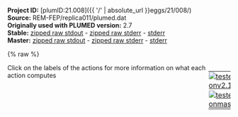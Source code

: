 **Project ID:** [plumID:21.008]({{ '/' | absolute_url }}eggs/21/008/)  
**Source:** REM-FEP/replica011/plumed.dat  
**Originally used with PLUMED version:** 2.7  
**Stable:** [zipped raw stdout](plumed.dat.plumed.stdout.txt.zip) - [zipped raw stderr](plumed.dat.plumed.stderr.txt.zip) - [stderr](plumed.dat.plumed.stderr)  
**Master:** [zipped raw stdout](plumed.dat.plumed_master.stdout.txt.zip) - [zipped raw stderr](plumed.dat.plumed_master.stderr.txt.zip) - [stderr](plumed.dat.plumed_master.stderr)  

{% raw %}
<div style="width: 100%; float:left">
<div style="width: 90%; float:left" id="value_details_data/REM-FEP/replica011/plumed.dat"> Click on the labels of the actions for more information on what each action computes </div>
<div style="width: 10%; float:left"><table><tr><td style="padding:1px"><a href="plumed.dat.plumed.stderr"><img src="https://img.shields.io/badge/v2.10-passing-green.svg" alt="tested onv2.10" /></a></td></tr><tr><td style="padding:1px"><a href="plumed.dat.plumed_master.stderr"><img src="https://img.shields.io/badge/master-passing-green.svg" alt="tested onmaster" /></a></td></tr></table></div></div>
<pre style="width=97%;">
<span class="plumedtooltip" style="color:green">RESTART<span class="right">Activate restart. <a href="https://www.plumed.org/doc-master/user-doc/html/_r_e_s_t_a_r_t.html" style="color:green">More details</a><i></i></span></span>
<span style="display:none;" id="data/REM-FEP/replica011/plumed.dat">The RESTART action with label <b></b> calculates something</span><span class="plumedtooltip" style="color:green">WHOLEMOLECULES<span class="right">This action is used to rebuild molecules that can become split by the periodic boundary conditions. <a href="https://www.plumed.org/doc-master/user-doc/html/_w_h_o_l_e_m_o_l_e_c_u_l_e_s.html" style="color:green">More details</a><i></i></span></span> <span class="plumedtooltip">STRIDE<span class="right"> the frequency with which molecules are reassembled<i></i></span></span>=1 <span class="plumedtooltip">ENTITY0<span class="right">the atoms that make up a molecule that you wish to align<i></i></span></span>=1-347




<span class="plumedtooltip" style="color:green">TORSION<span class="right">Calculate a torsional angle. <a href="https://www.plumed.org/doc-master/user-doc/html/_t_o_r_s_i_o_n.html" style="color:green">More details</a><i></i></span></span> <span class="plumedtooltip">ATOMS<span class="right">the four atoms involved in the torsional angle<i></i></span></span>=4,3,84,85    <span class="plumedtooltip">LABEL<span class="right">a label for the action so that its output can be referenced in the input to other actions<i></i></span></span>=<b name="data/REM-FEP/replica011/plumed.datT1" onclick='showPath("data/REM-FEP/replica011/plumed.dat","data/REM-FEP/replica011/plumed.datT1","data/REM-FEP/replica011/plumed.datT1","black")'>T1</b><span style="display:none;" id="data/REM-FEP/replica011/plumed.datT1">The TORSION action with label <b>T1</b> calculates the following quantities:<table  align="center" frame="void" width="95%" cellpadding="5%"><tr><td width="5%"><b> Quantity </b>  </td><td width="5%"><b> Type </b>  </td><td><b> Description </b> </td></tr><tr><td width="5%">T1</td><td width="5%"><font color="black">scalar</font></td><td>the TORSION involving these atoms</td></tr></table></span>   
<span class="plumedtooltip" style="color:green">TORSION<span class="right">Calculate a torsional angle. <a href="https://www.plumed.org/doc-master/user-doc/html/_t_o_r_s_i_o_n.html" style="color:green">More details</a><i></i></span></span> <span class="plumedtooltip">ATOMS<span class="right">the four atoms involved in the torsional angle<i></i></span></span>=74,73,153,154  <span class="plumedtooltip">LABEL<span class="right">a label for the action so that its output can be referenced in the input to other actions<i></i></span></span>=<b name="data/REM-FEP/replica011/plumed.datT2" onclick='showPath("data/REM-FEP/replica011/plumed.dat","data/REM-FEP/replica011/plumed.datT2","data/REM-FEP/replica011/plumed.datT2","black")'>T2</b><span style="display:none;" id="data/REM-FEP/replica011/plumed.datT2">The TORSION action with label <b>T2</b> calculates the following quantities:<table  align="center" frame="void" width="95%" cellpadding="5%"><tr><td width="5%"><b> Quantity </b>  </td><td width="5%"><b> Type </b>  </td><td><b> Description </b> </td></tr><tr><td width="5%">T2</td><td width="5%"><font color="black">scalar</font></td><td>the TORSION involving these atoms</td></tr></table></span>
<span class="plumedtooltip" style="color:green">TORSION<span class="right">Calculate a torsional angle. <a href="https://www.plumed.org/doc-master/user-doc/html/_t_o_r_s_i_o_n.html" style="color:green">More details</a><i></i></span></span> <span class="plumedtooltip">ATOMS<span class="right">the four atoms involved in the torsional angle<i></i></span></span>=143,142,222,223 <span class="plumedtooltip">LABEL<span class="right">a label for the action so that its output can be referenced in the input to other actions<i></i></span></span>=<b name="data/REM-FEP/replica011/plumed.datT3" onclick='showPath("data/REM-FEP/replica011/plumed.dat","data/REM-FEP/replica011/plumed.datT3","data/REM-FEP/replica011/plumed.datT3","black")'>T3</b><span style="display:none;" id="data/REM-FEP/replica011/plumed.datT3">The TORSION action with label <b>T3</b> calculates the following quantities:<table  align="center" frame="void" width="95%" cellpadding="5%"><tr><td width="5%"><b> Quantity </b>  </td><td width="5%"><b> Type </b>  </td><td><b> Description </b> </td></tr><tr><td width="5%">T3</td><td width="5%"><font color="black">scalar</font></td><td>the TORSION involving these atoms</td></tr></table></span>
<span class="plumedtooltip" style="color:green">TORSION<span class="right">Calculate a torsional angle. <a href="https://www.plumed.org/doc-master/user-doc/html/_t_o_r_s_i_o_n.html" style="color:green">More details</a><i></i></span></span> <span class="plumedtooltip">ATOMS<span class="right">the four atoms involved in the torsional angle<i></i></span></span>=212,211,280,293  <span class="plumedtooltip">LABEL<span class="right">a label for the action so that its output can be referenced in the input to other actions<i></i></span></span>=<b name="data/REM-FEP/replica011/plumed.datT4" onclick='showPath("data/REM-FEP/replica011/plumed.dat","data/REM-FEP/replica011/plumed.datT4","data/REM-FEP/replica011/plumed.datT4","black")'>T4</b><span style="display:none;" id="data/REM-FEP/replica011/plumed.datT4">The TORSION action with label <b>T4</b> calculates the following quantities:<table  align="center" frame="void" width="95%" cellpadding="5%"><tr><td width="5%"><b> Quantity </b>  </td><td width="5%"><b> Type </b>  </td><td><b> Description </b> </td></tr><tr><td width="5%">T4</td><td width="5%"><font color="black">scalar</font></td><td>the TORSION involving these atoms</td></tr></table></span>     

<br/><span style="color:blue" class="comment"># this the lambda value for current window</span>
<span id="data/REM-FEP/replica011/plumed.datdeflambda1_short"><b name="data/REM-FEP/replica011/plumed.datlambda1" onclick='showPath("data/REM-FEP/replica011/plumed.dat","data/REM-FEP/replica011/plumed.datlambda1","data/REM-FEP/replica011/plumed.datlambda1","black")'>lambda1</b><span style="display:none;" id="data/REM-FEP/replica011/plumed.datlambda1">The CONSTANT action with label <b>lambda1</b> calculates the following quantities:<table  align="center" frame="void" width="95%" cellpadding="5%"><tr><td width="5%"><b> Quantity </b>  </td><td width="5%"><b> Type </b>  </td><td><b> Description </b> </td></tr><tr><td width="5%">lambda1</td><td width="5%"><font color="black">scalar</font></td><td>the constant value that was read from the plumed input</td></tr></table></span>: <span class="plumedtooltip" style="color:green">CONSTANT<span class="right">Create a constant value that can be passed to actions This action has <a class="toggler" href='javascript:;' onclick='toggleDisplay("data/REM-FEP/replica011/plumed.datdeflambda1");'>hidden defaults</a>. <a href="https://www.plumed.org/doc-master/user-doc/html/_c_o_n_s_t_a_n_t.html">More details</a><i></i></span></span> <span class="plumedtooltip">VALUE<span class="right">the single number that you would like to store<i></i></span></span>=0.40
</span><span id="data/REM-FEP/replica011/plumed.datdeflambda1_long" style="display:none;"><b name="data/REM-FEP/replica011/plumed.datlambda1" onclick='showPath("data/REM-FEP/replica011/plumed.dat","data/REM-FEP/replica011/plumed.datlambda1","data/REM-FEP/replica011/plumed.datlambda1","black")'>lambda1</b>: <span class="plumedtooltip" style="color:green">CONSTANT<span class="right">Create a constant value that can be passed to actions This action uses the <a class="toggler" href='javascript:;' onclick='toggleDisplay("data/REM-FEP/replica011/plumed.datdeflambda1");'>defaults shown here</a>. <a href="https://www.plumed.org/doc-master/user-doc/html/_c_o_n_s_t_a_n_t.html">More details</a><i></i></span></span> <span class="plumedtooltip">VALUE<span class="right">the single number that you would like to store<i></i></span></span>=0.40  <span class="plumedtooltip">NROWS<span class="right"> the number of rows in your input matrix<i></i></span></span>=0 <span class="plumedtooltip">NCOLS<span class="right"> the number of columns in your matrix<i></i></span></span>=0
</span><span id="data/REM-FEP/replica011/plumed.datdeflambda2_short"><b name="data/REM-FEP/replica011/plumed.datlambda2" onclick='showPath("data/REM-FEP/replica011/plumed.dat","data/REM-FEP/replica011/plumed.datlambda2","data/REM-FEP/replica011/plumed.datlambda2","black")'>lambda2</b><span style="display:none;" id="data/REM-FEP/replica011/plumed.datlambda2">The CONSTANT action with label <b>lambda2</b> calculates the following quantities:<table  align="center" frame="void" width="95%" cellpadding="5%"><tr><td width="5%"><b> Quantity </b>  </td><td width="5%"><b> Type </b>  </td><td><b> Description </b> </td></tr><tr><td width="5%">lambda2</td><td width="5%"><font color="black">scalar</font></td><td>the constant value that was read from the plumed input</td></tr></table></span>: <span class="plumedtooltip" style="color:green">CONSTANT<span class="right">Create a constant value that can be passed to actions This action has <a class="toggler" href='javascript:;' onclick='toggleDisplay("data/REM-FEP/replica011/plumed.datdeflambda2");'>hidden defaults</a>. <a href="https://www.plumed.org/doc-master/user-doc/html/_c_o_n_s_t_a_n_t.html">More details</a><i></i></span></span> <span class="plumedtooltip">VALUE<span class="right">the single number that you would like to store<i></i></span></span>=0.00
</span><span id="data/REM-FEP/replica011/plumed.datdeflambda2_long" style="display:none;"><b name="data/REM-FEP/replica011/plumed.datlambda2" onclick='showPath("data/REM-FEP/replica011/plumed.dat","data/REM-FEP/replica011/plumed.datlambda2","data/REM-FEP/replica011/plumed.datlambda2","black")'>lambda2</b>: <span class="plumedtooltip" style="color:green">CONSTANT<span class="right">Create a constant value that can be passed to actions This action uses the <a class="toggler" href='javascript:;' onclick='toggleDisplay("data/REM-FEP/replica011/plumed.datdeflambda2");'>defaults shown here</a>. <a href="https://www.plumed.org/doc-master/user-doc/html/_c_o_n_s_t_a_n_t.html">More details</a><i></i></span></span> <span class="plumedtooltip">VALUE<span class="right">the single number that you would like to store<i></i></span></span>=0.00  <span class="plumedtooltip">NROWS<span class="right"> the number of rows in your input matrix<i></i></span></span>=0 <span class="plumedtooltip">NCOLS<span class="right"> the number of columns in your matrix<i></i></span></span>=0
</span><br/><br/><br/><span style="color:blue" class="comment"># first we define V0 for T1</span>
<span class="plumedtooltip" style="color:green">MATHEVAL<span class="right">An alias to the CUSTOM function that can also be used to calaculate combinations of variables using a custom expression. <a href="https://www.plumed.org/doc-master/user-doc/html/_m_a_t_h_e_v_a_l.html" style="color:green">More details</a><i></i></span></span> ...
 <span class="plumedtooltip">LABEL<span class="right">a label for the action so that its output can be referenced in the input to other actions<i></i></span></span>=<b name="data/REM-FEP/replica011/plumed.datV0_1" onclick='showPath("data/REM-FEP/replica011/plumed.dat","data/REM-FEP/replica011/plumed.datV0_1","data/REM-FEP/replica011/plumed.datV0_1","black")'>V0_1</b><span style="display:none;" id="data/REM-FEP/replica011/plumed.datV0_1">The MATHEVAL action with label <b>V0_1</b> calculates the following quantities:<table  align="center" frame="void" width="95%" cellpadding="5%"><tr><td width="5%"><b> Quantity </b>  </td><td width="5%"><b> Type </b>  </td><td><b> Description </b> </td></tr><tr><td width="5%">V0_1</td><td width="5%"><font color="black">scalar</font></td><td>an arbitrary function</td></tr></table></span> <span class="plumedtooltip">ARG<span class="right">the values input to this function<i></i></span></span>=<b name="data/REM-FEP/replica011/plumed.datT1">T1</b> <span class="plumedtooltip">VAR<span class="right">the names to give each of the arguments in the function<i></i></span></span>=x
 <span class="plumedtooltip">FUNC<span class="right">the function you wish to evaluate<i></i></span></span>=12.16-0.024*cos(x-pi)-43.32*(cos(x-pi))^2+0.12*(cos(x-pi))^3+38.8*(cos(x-pi))^4-0.0601*(cos(x-pi))^5
 <span class="plumedtooltip">PERIODIC<span class="right">if the output of your function is periodic then you should specify the periodicity of the function<i></i></span></span>=NO
... MATHEVAL
<br/><span style="color:blue" class="comment"># then V1 for T1</span>
<span class="plumedtooltip" style="color:green">MATHEVAL<span class="right">An alias to the CUSTOM function that can also be used to calaculate combinations of variables using a custom expression. <a href="https://www.plumed.org/doc-master/user-doc/html/_m_a_t_h_e_v_a_l.html" style="color:green">More details</a><i></i></span></span> ...
 <span class="plumedtooltip">LABEL<span class="right">a label for the action so that its output can be referenced in the input to other actions<i></i></span></span>=<b name="data/REM-FEP/replica011/plumed.datV1_1" onclick='showPath("data/REM-FEP/replica011/plumed.dat","data/REM-FEP/replica011/plumed.datV1_1","data/REM-FEP/replica011/plumed.datV1_1","black")'>V1_1</b><span style="display:none;" id="data/REM-FEP/replica011/plumed.datV1_1">The MATHEVAL action with label <b>V1_1</b> calculates the following quantities:<table  align="center" frame="void" width="95%" cellpadding="5%"><tr><td width="5%"><b> Quantity </b>  </td><td width="5%"><b> Type </b>  </td><td><b> Description </b> </td></tr><tr><td width="5%">V1_1</td><td width="5%"><font color="black">scalar</font></td><td>an arbitrary function</td></tr></table></span> <span class="plumedtooltip">ARG<span class="right">the values input to this function<i></i></span></span>=<b name="data/REM-FEP/replica011/plumed.datT1">T1</b> <span class="plumedtooltip">VAR<span class="right">the names to give each of the arguments in the function<i></i></span></span>=x
 <span class="plumedtooltip">FUNC<span class="right">the function you wish to evaluate<i></i></span></span>=301.3-0.1478*cos(x-pi)-48.16*(cos(x-pi))^2+0.9948*(cos(x-pi))^3+34.30*(cos(x-pi))^4-1.001*(cos(x-pi))^5
 <span class="plumedtooltip">PERIODIC<span class="right">if the output of your function is periodic then you should specify the periodicity of the function<i></i></span></span>=NO
... MATHEVAL

<br/><span style="color:blue" class="comment"># then V2 for T1</span>
<span class="plumedtooltip" style="color:green">MATHEVAL<span class="right">An alias to the CUSTOM function that can also be used to calaculate combinations of variables using a custom expression. <a href="https://www.plumed.org/doc-master/user-doc/html/_m_a_t_h_e_v_a_l.html" style="color:green">More details</a><i></i></span></span> ...
 <span class="plumedtooltip">LABEL<span class="right">a label for the action so that its output can be referenced in the input to other actions<i></i></span></span>=<b name="data/REM-FEP/replica011/plumed.datV2_1" onclick='showPath("data/REM-FEP/replica011/plumed.dat","data/REM-FEP/replica011/plumed.datV2_1","data/REM-FEP/replica011/plumed.datV2_1","black")'>V2_1</b><span style="display:none;" id="data/REM-FEP/replica011/plumed.datV2_1">The MATHEVAL action with label <b>V2_1</b> calculates the following quantities:<table  align="center" frame="void" width="95%" cellpadding="5%"><tr><td width="5%"><b> Quantity </b>  </td><td width="5%"><b> Type </b>  </td><td><b> Description </b> </td></tr><tr><td width="5%">V2_1</td><td width="5%"><font color="black">scalar</font></td><td>an arbitrary function</td></tr></table></span> <span class="plumedtooltip">ARG<span class="right">the values input to this function<i></i></span></span>=<b name="data/REM-FEP/replica011/plumed.datT1">T1</b> <span class="plumedtooltip">VAR<span class="right">the names to give each of the arguments in the function<i></i></span></span>=x
 <span class="plumedtooltip">FUNC<span class="right">the function you wish to evaluate<i></i></span></span>=348.8-0.1104*cos(x-pi)-54.71*(cos(x-pi))^2+0.7533*(cos(x-pi))^3+35.14*(cos(x-pi))^4-0.8068*(cos(x-pi))^5
 <span class="plumedtooltip">PERIODIC<span class="right">if the output of your function is periodic then you should specify the periodicity of the function<i></i></span></span>=NO
... MATHEVAL

<br/><span style="color:blue" class="comment"># first we define V0 for T2</span>
<span class="plumedtooltip" style="color:green">MATHEVAL<span class="right">An alias to the CUSTOM function that can also be used to calaculate combinations of variables using a custom expression. <a href="https://www.plumed.org/doc-master/user-doc/html/_m_a_t_h_e_v_a_l.html" style="color:green">More details</a><i></i></span></span> ...
 <span class="plumedtooltip">LABEL<span class="right">a label for the action so that its output can be referenced in the input to other actions<i></i></span></span>=<b name="data/REM-FEP/replica011/plumed.datV0_2" onclick='showPath("data/REM-FEP/replica011/plumed.dat","data/REM-FEP/replica011/plumed.datV0_2","data/REM-FEP/replica011/plumed.datV0_2","black")'>V0_2</b><span style="display:none;" id="data/REM-FEP/replica011/plumed.datV0_2">The MATHEVAL action with label <b>V0_2</b> calculates the following quantities:<table  align="center" frame="void" width="95%" cellpadding="5%"><tr><td width="5%"><b> Quantity </b>  </td><td width="5%"><b> Type </b>  </td><td><b> Description </b> </td></tr><tr><td width="5%">V0_2</td><td width="5%"><font color="black">scalar</font></td><td>an arbitrary function</td></tr></table></span> <span class="plumedtooltip">ARG<span class="right">the values input to this function<i></i></span></span>=<b name="data/REM-FEP/replica011/plumed.datT2">T2</b> <span class="plumedtooltip">VAR<span class="right">the names to give each of the arguments in the function<i></i></span></span>=x
 <span class="plumedtooltip">FUNC<span class="right">the function you wish to evaluate<i></i></span></span>=12.16-0.024*cos(x-pi)-43.32*(cos(x-pi))^2+0.12*(cos(x-pi))^3+38.8*(cos(x-pi))^4-0.0601*(cos(x-pi))^5
 <span class="plumedtooltip">PERIODIC<span class="right">if the output of your function is periodic then you should specify the periodicity of the function<i></i></span></span>=NO
... MATHEVAL
<br/><span style="color:blue" class="comment"># then V1 for T2</span>
<span class="plumedtooltip" style="color:green">MATHEVAL<span class="right">An alias to the CUSTOM function that can also be used to calaculate combinations of variables using a custom expression. <a href="https://www.plumed.org/doc-master/user-doc/html/_m_a_t_h_e_v_a_l.html" style="color:green">More details</a><i></i></span></span> ...
 <span class="plumedtooltip">LABEL<span class="right">a label for the action so that its output can be referenced in the input to other actions<i></i></span></span>=<b name="data/REM-FEP/replica011/plumed.datV1_2" onclick='showPath("data/REM-FEP/replica011/plumed.dat","data/REM-FEP/replica011/plumed.datV1_2","data/REM-FEP/replica011/plumed.datV1_2","black")'>V1_2</b><span style="display:none;" id="data/REM-FEP/replica011/plumed.datV1_2">The MATHEVAL action with label <b>V1_2</b> calculates the following quantities:<table  align="center" frame="void" width="95%" cellpadding="5%"><tr><td width="5%"><b> Quantity </b>  </td><td width="5%"><b> Type </b>  </td><td><b> Description </b> </td></tr><tr><td width="5%">V1_2</td><td width="5%"><font color="black">scalar</font></td><td>an arbitrary function</td></tr></table></span> <span class="plumedtooltip">ARG<span class="right">the values input to this function<i></i></span></span>=<b name="data/REM-FEP/replica011/plumed.datT2">T2</b> <span class="plumedtooltip">VAR<span class="right">the names to give each of the arguments in the function<i></i></span></span>=x
 <span class="plumedtooltip">FUNC<span class="right">the function you wish to evaluate<i></i></span></span>=313.9+0.3972*cos(x-pi)-72.12*(cos(x-pi))^2-0.9463*(cos(x-pi))^3+43.87*(cos(x-pi))^4+0.5858*(cos(x-pi))^5
 <span class="plumedtooltip">PERIODIC<span class="right">if the output of your function is periodic then you should specify the periodicity of the function<i></i></span></span>=NO
... MATHEVAL

<br/><span style="color:blue" class="comment"># then V2 for T2</span>
<span class="plumedtooltip" style="color:green">MATHEVAL<span class="right">An alias to the CUSTOM function that can also be used to calaculate combinations of variables using a custom expression. <a href="https://www.plumed.org/doc-master/user-doc/html/_m_a_t_h_e_v_a_l.html" style="color:green">More details</a><i></i></span></span> ...
 <span class="plumedtooltip">LABEL<span class="right">a label for the action so that its output can be referenced in the input to other actions<i></i></span></span>=<b name="data/REM-FEP/replica011/plumed.datV2_2" onclick='showPath("data/REM-FEP/replica011/plumed.dat","data/REM-FEP/replica011/plumed.datV2_2","data/REM-FEP/replica011/plumed.datV2_2","black")'>V2_2</b><span style="display:none;" id="data/REM-FEP/replica011/plumed.datV2_2">The MATHEVAL action with label <b>V2_2</b> calculates the following quantities:<table  align="center" frame="void" width="95%" cellpadding="5%"><tr><td width="5%"><b> Quantity </b>  </td><td width="5%"><b> Type </b>  </td><td><b> Description </b> </td></tr><tr><td width="5%">V2_2</td><td width="5%"><font color="black">scalar</font></td><td>an arbitrary function</td></tr></table></span> <span class="plumedtooltip">ARG<span class="right">the values input to this function<i></i></span></span>=<b name="data/REM-FEP/replica011/plumed.datT2">T2</b> <span class="plumedtooltip">VAR<span class="right">the names to give each of the arguments in the function<i></i></span></span>=x
 <span class="plumedtooltip">FUNC<span class="right">the function you wish to evaluate<i></i></span></span>=351.9-0.7135*cos(x-pi)-69.01*(cos(x-pi))^2+0.653*(cos(x-pi))^3+47.11*(cos(x-pi))^4+0.41*(cos(x-pi))^5
 <span class="plumedtooltip">PERIODIC<span class="right">if the output of your function is periodic then you should specify the periodicity of the function<i></i></span></span>=NO
... MATHEVAL


<br/><span style="color:blue" class="comment"># first we define V0 for T3</span>
<span class="plumedtooltip" style="color:green">MATHEVAL<span class="right">An alias to the CUSTOM function that can also be used to calaculate combinations of variables using a custom expression. <a href="https://www.plumed.org/doc-master/user-doc/html/_m_a_t_h_e_v_a_l.html" style="color:green">More details</a><i></i></span></span> ...
 <span class="plumedtooltip">LABEL<span class="right">a label for the action so that its output can be referenced in the input to other actions<i></i></span></span>=<b name="data/REM-FEP/replica011/plumed.datV0_3" onclick='showPath("data/REM-FEP/replica011/plumed.dat","data/REM-FEP/replica011/plumed.datV0_3","data/REM-FEP/replica011/plumed.datV0_3","black")'>V0_3</b><span style="display:none;" id="data/REM-FEP/replica011/plumed.datV0_3">The MATHEVAL action with label <b>V0_3</b> calculates the following quantities:<table  align="center" frame="void" width="95%" cellpadding="5%"><tr><td width="5%"><b> Quantity </b>  </td><td width="5%"><b> Type </b>  </td><td><b> Description </b> </td></tr><tr><td width="5%">V0_3</td><td width="5%"><font color="black">scalar</font></td><td>an arbitrary function</td></tr></table></span> <span class="plumedtooltip">ARG<span class="right">the values input to this function<i></i></span></span>=<b name="data/REM-FEP/replica011/plumed.datT3">T3</b> <span class="plumedtooltip">VAR<span class="right">the names to give each of the arguments in the function<i></i></span></span>=x
 <span class="plumedtooltip">FUNC<span class="right">the function you wish to evaluate<i></i></span></span>=12.16-0.024*cos(x-pi)-43.32*(cos(x-pi))^2+0.12*(cos(x-pi))^3+38.8*(cos(x-pi))^4-0.0601*(cos(x-pi))^5
 <span class="plumedtooltip">PERIODIC<span class="right">if the output of your function is periodic then you should specify the periodicity of the function<i></i></span></span>=NO
... MATHEVAL
<br/><span style="color:blue" class="comment"># then V1 for T3</span>
<span class="plumedtooltip" style="color:green">MATHEVAL<span class="right">An alias to the CUSTOM function that can also be used to calaculate combinations of variables using a custom expression. <a href="https://www.plumed.org/doc-master/user-doc/html/_m_a_t_h_e_v_a_l.html" style="color:green">More details</a><i></i></span></span> ...
 <span class="plumedtooltip">LABEL<span class="right">a label for the action so that its output can be referenced in the input to other actions<i></i></span></span>=<b name="data/REM-FEP/replica011/plumed.datV1_3" onclick='showPath("data/REM-FEP/replica011/plumed.dat","data/REM-FEP/replica011/plumed.datV1_3","data/REM-FEP/replica011/plumed.datV1_3","black")'>V1_3</b><span style="display:none;" id="data/REM-FEP/replica011/plumed.datV1_3">The MATHEVAL action with label <b>V1_3</b> calculates the following quantities:<table  align="center" frame="void" width="95%" cellpadding="5%"><tr><td width="5%"><b> Quantity </b>  </td><td width="5%"><b> Type </b>  </td><td><b> Description </b> </td></tr><tr><td width="5%">V1_3</td><td width="5%"><font color="black">scalar</font></td><td>an arbitrary function</td></tr></table></span> <span class="plumedtooltip">ARG<span class="right">the values input to this function<i></i></span></span>=<b name="data/REM-FEP/replica011/plumed.datT3">T3</b> <span class="plumedtooltip">VAR<span class="right">the names to give each of the arguments in the function<i></i></span></span>=x
 <span class="plumedtooltip">FUNC<span class="right">the function you wish to evaluate<i></i></span></span>=313.9+0.3972*cos(x-pi)-72.12*(cos(x-pi))^2-0.9463*(cos(x-pi))^3+43.87*(cos(x-pi))^4+0.5858*(cos(x-pi))^5
 <span class="plumedtooltip">PERIODIC<span class="right">if the output of your function is periodic then you should specify the periodicity of the function<i></i></span></span>=NO
... MATHEVAL

<br/><span style="color:blue" class="comment"># then V2 for T3</span>
<span class="plumedtooltip" style="color:green">MATHEVAL<span class="right">An alias to the CUSTOM function that can also be used to calaculate combinations of variables using a custom expression. <a href="https://www.plumed.org/doc-master/user-doc/html/_m_a_t_h_e_v_a_l.html" style="color:green">More details</a><i></i></span></span> ...
 <span class="plumedtooltip">LABEL<span class="right">a label for the action so that its output can be referenced in the input to other actions<i></i></span></span>=<b name="data/REM-FEP/replica011/plumed.datV2_3" onclick='showPath("data/REM-FEP/replica011/plumed.dat","data/REM-FEP/replica011/plumed.datV2_3","data/REM-FEP/replica011/plumed.datV2_3","black")'>V2_3</b><span style="display:none;" id="data/REM-FEP/replica011/plumed.datV2_3">The MATHEVAL action with label <b>V2_3</b> calculates the following quantities:<table  align="center" frame="void" width="95%" cellpadding="5%"><tr><td width="5%"><b> Quantity </b>  </td><td width="5%"><b> Type </b>  </td><td><b> Description </b> </td></tr><tr><td width="5%">V2_3</td><td width="5%"><font color="black">scalar</font></td><td>an arbitrary function</td></tr></table></span> <span class="plumedtooltip">ARG<span class="right">the values input to this function<i></i></span></span>=<b name="data/REM-FEP/replica011/plumed.datT3">T3</b> <span class="plumedtooltip">VAR<span class="right">the names to give each of the arguments in the function<i></i></span></span>=x
 <span class="plumedtooltip">FUNC<span class="right">the function you wish to evaluate<i></i></span></span>=351.9-0.7135*cos(x-pi)-69.01*(cos(x-pi))^2+0.653*(cos(x-pi))^3+47.11*(cos(x-pi))^4+0.41*(cos(x-pi))^5
 <span class="plumedtooltip">PERIODIC<span class="right">if the output of your function is periodic then you should specify the periodicity of the function<i></i></span></span>=NO
... MATHEVAL


<br/><span style="color:blue" class="comment"># first we define V0 for T4</span>


<br/><span class="plumedtooltip" style="color:green">MATHEVAL<span class="right">An alias to the CUSTOM function that can also be used to calaculate combinations of variables using a custom expression. <a href="https://www.plumed.org/doc-master/user-doc/html/_m_a_t_h_e_v_a_l.html" style="color:green">More details</a><i></i></span></span> ...
 <span class="plumedtooltip">LABEL<span class="right">a label for the action so that its output can be referenced in the input to other actions<i></i></span></span>=<b name="data/REM-FEP/replica011/plumed.datV0_4" onclick='showPath("data/REM-FEP/replica011/plumed.dat","data/REM-FEP/replica011/plumed.datV0_4","data/REM-FEP/replica011/plumed.datV0_4","black")'>V0_4</b><span style="display:none;" id="data/REM-FEP/replica011/plumed.datV0_4">The MATHEVAL action with label <b>V0_4</b> calculates the following quantities:<table  align="center" frame="void" width="95%" cellpadding="5%"><tr><td width="5%"><b> Quantity </b>  </td><td width="5%"><b> Type </b>  </td><td><b> Description </b> </td></tr><tr><td width="5%">V0_4</td><td width="5%"><font color="black">scalar</font></td><td>an arbitrary function</td></tr></table></span> <span class="plumedtooltip">ARG<span class="right">the values input to this function<i></i></span></span>=<b name="data/REM-FEP/replica011/plumed.datT4">T4</b> <span class="plumedtooltip">VAR<span class="right">the names to give each of the arguments in the function<i></i></span></span>=x
 <span class="plumedtooltip">FUNC<span class="right">the function you wish to evaluate<i></i></span></span>=12.16-0.024*cos(x-pi)-43.32*(cos(x-pi))^2+0.12*(cos(x-pi))^3+38.8*(cos(x-pi))^4-0.0601*(cos(x-pi))^5
 <span class="plumedtooltip">PERIODIC<span class="right">if the output of your function is periodic then you should specify the periodicity of the function<i></i></span></span>=NO
... MATHEVAL
<br/><span style="color:blue" class="comment"># then V1 for T4</span>
<span class="plumedtooltip" style="color:green">MATHEVAL<span class="right">An alias to the CUSTOM function that can also be used to calaculate combinations of variables using a custom expression. <a href="https://www.plumed.org/doc-master/user-doc/html/_m_a_t_h_e_v_a_l.html" style="color:green">More details</a><i></i></span></span> ...
 <span class="plumedtooltip">LABEL<span class="right">a label for the action so that its output can be referenced in the input to other actions<i></i></span></span>=<b name="data/REM-FEP/replica011/plumed.datV1_4" onclick='showPath("data/REM-FEP/replica011/plumed.dat","data/REM-FEP/replica011/plumed.datV1_4","data/REM-FEP/replica011/plumed.datV1_4","black")'>V1_4</b><span style="display:none;" id="data/REM-FEP/replica011/plumed.datV1_4">The MATHEVAL action with label <b>V1_4</b> calculates the following quantities:<table  align="center" frame="void" width="95%" cellpadding="5%"><tr><td width="5%"><b> Quantity </b>  </td><td width="5%"><b> Type </b>  </td><td><b> Description </b> </td></tr><tr><td width="5%">V1_4</td><td width="5%"><font color="black">scalar</font></td><td>an arbitrary function</td></tr></table></span> <span class="plumedtooltip">ARG<span class="right">the values input to this function<i></i></span></span>=<b name="data/REM-FEP/replica011/plumed.datT4">T4</b> <span class="plumedtooltip">VAR<span class="right">the names to give each of the arguments in the function<i></i></span></span>=x
 <span class="plumedtooltip">FUNC<span class="right">the function you wish to evaluate<i></i></span></span>=301.3-0.1478*cos(x-pi)-48.16*(cos(x-pi))^2+0.9948*(cos(x-pi))^3+34.30*(cos(x-pi))^4-1.001*(cos(x-pi))^5
 <span class="plumedtooltip">PERIODIC<span class="right">if the output of your function is periodic then you should specify the periodicity of the function<i></i></span></span>=NO
... MATHEVAL

<br/><span style="color:blue" class="comment"># then V2 for T4</span>
<span class="plumedtooltip" style="color:green">MATHEVAL<span class="right">An alias to the CUSTOM function that can also be used to calaculate combinations of variables using a custom expression. <a href="https://www.plumed.org/doc-master/user-doc/html/_m_a_t_h_e_v_a_l.html" style="color:green">More details</a><i></i></span></span> ...
 <span class="plumedtooltip">LABEL<span class="right">a label for the action so that its output can be referenced in the input to other actions<i></i></span></span>=<b name="data/REM-FEP/replica011/plumed.datV2_4" onclick='showPath("data/REM-FEP/replica011/plumed.dat","data/REM-FEP/replica011/plumed.datV2_4","data/REM-FEP/replica011/plumed.datV2_4","black")'>V2_4</b><span style="display:none;" id="data/REM-FEP/replica011/plumed.datV2_4">The MATHEVAL action with label <b>V2_4</b> calculates the following quantities:<table  align="center" frame="void" width="95%" cellpadding="5%"><tr><td width="5%"><b> Quantity </b>  </td><td width="5%"><b> Type </b>  </td><td><b> Description </b> </td></tr><tr><td width="5%">V2_4</td><td width="5%"><font color="black">scalar</font></td><td>an arbitrary function</td></tr></table></span> <span class="plumedtooltip">ARG<span class="right">the values input to this function<i></i></span></span>=<b name="data/REM-FEP/replica011/plumed.datT4">T4</b> <span class="plumedtooltip">VAR<span class="right">the names to give each of the arguments in the function<i></i></span></span>=x
 <span class="plumedtooltip">FUNC<span class="right">the function you wish to evaluate<i></i></span></span>=348.8-0.1104*cos(x-pi)-54.71*(cos(x-pi))^2+0.7533*(cos(x-pi))^3+35.14*(cos(x-pi))^4-0.8068*(cos(x-pi))^5
 <span class="plumedtooltip">PERIODIC<span class="right">if the output of your function is periodic then you should specify the periodicity of the function<i></i></span></span>=NO
... MATHEVAL




<br/><span style="color:blue" class="comment"># This is Vlambda1 for current window</span>
<b name="data/REM-FEP/replica011/plumed.datVlambda1" onclick='showPath("data/REM-FEP/replica011/plumed.dat","data/REM-FEP/replica011/plumed.datVlambda1","data/REM-FEP/replica011/plumed.datVlambda1","black")'>Vlambda1</b><span style="display:none;" id="data/REM-FEP/replica011/plumed.datVlambda1">The MATHEVAL action with label <b>Vlambda1</b> calculates the following quantities:<table  align="center" frame="void" width="95%" cellpadding="5%"><tr><td width="5%"><b> Quantity </b>  </td><td width="5%"><b> Type </b>  </td><td><b> Description </b> </td></tr><tr><td width="5%">Vlambda1</td><td width="5%"><font color="black">scalar</font></td><td>an arbitrary function</td></tr></table></span>: <span class="plumedtooltip" style="color:green">MATHEVAL<span class="right">An alias to the CUSTOM function that can also be used to calaculate combinations of variables using a custom expression. <a href="https://www.plumed.org/doc-master/user-doc/html/_m_a_t_h_e_v_a_l.html" style="color:green">More details</a><i></i></span></span> <span class="plumedtooltip">ARG<span class="right">the values input to this function<i></i></span></span>=<b name="data/REM-FEP/replica011/plumed.datV0_1">V0_1</b>,<b name="data/REM-FEP/replica011/plumed.datV1_1">V1_1</b>,<b name="data/REM-FEP/replica011/plumed.datV2_1">V2_1</b>,<b name="data/REM-FEP/replica011/plumed.datlambda1">lambda1</b>,<b name="data/REM-FEP/replica011/plumed.datlambda2">lambda2</b> <span class="plumedtooltip">VAR<span class="right">the names to give each of the arguments in the function<i></i></span></span>=x,y,z,l1,l2 <span class="plumedtooltip">FUNC<span class="right">the function you wish to evaluate<i></i></span></span>=(1.0-l1)*x+l1*(1-l2)*y+l2*z <span class="plumedtooltip">PERIODIC<span class="right">if the output of your function is periodic then you should specify the periodicity of the function<i></i></span></span>=NO
<b name="data/REM-FEP/replica011/plumed.datVlambdam1" onclick='showPath("data/REM-FEP/replica011/plumed.dat","data/REM-FEP/replica011/plumed.datVlambdam1","data/REM-FEP/replica011/plumed.datVlambdam1","black")'>Vlambdam1</b><span style="display:none;" id="data/REM-FEP/replica011/plumed.datVlambdam1">The MATHEVAL action with label <b>Vlambdam1</b> calculates the following quantities:<table  align="center" frame="void" width="95%" cellpadding="5%"><tr><td width="5%"><b> Quantity </b>  </td><td width="5%"><b> Type </b>  </td><td><b> Description </b> </td></tr><tr><td width="5%">Vlambdam1</td><td width="5%"><font color="black">scalar</font></td><td>an arbitrary function</td></tr></table></span>: <span class="plumedtooltip" style="color:green">MATHEVAL<span class="right">An alias to the CUSTOM function that can also be used to calaculate combinations of variables using a custom expression. <a href="https://www.plumed.org/doc-master/user-doc/html/_m_a_t_h_e_v_a_l.html" style="color:green">More details</a><i></i></span></span> <span class="plumedtooltip">ARG<span class="right">the values input to this function<i></i></span></span>=<b name="data/REM-FEP/replica011/plumed.datV0_1">V0_1</b>,<b name="data/REM-FEP/replica011/plumed.datV1_1">V1_1</b>,<b name="data/REM-FEP/replica011/plumed.datV2_1">V2_1</b>,<b name="data/REM-FEP/replica011/plumed.datlambda1">lambda1</b>,<b name="data/REM-FEP/replica011/plumed.datlambda2">lambda2</b> <span class="plumedtooltip">VAR<span class="right">the names to give each of the arguments in the function<i></i></span></span>=x,y,z,l1,l2 <span class="plumedtooltip">FUNC<span class="right">the function you wish to evaluate<i></i></span></span>=(1.0-l1+0.04)*x+(l1-0.04)*(1-l2)*y+l2*z <span class="plumedtooltip">PERIODIC<span class="right">if the output of your function is periodic then you should specify the periodicity of the function<i></i></span></span>=NO
<b name="data/REM-FEP/replica011/plumed.datVlambdap1" onclick='showPath("data/REM-FEP/replica011/plumed.dat","data/REM-FEP/replica011/plumed.datVlambdap1","data/REM-FEP/replica011/plumed.datVlambdap1","black")'>Vlambdap1</b><span style="display:none;" id="data/REM-FEP/replica011/plumed.datVlambdap1">The MATHEVAL action with label <b>Vlambdap1</b> calculates the following quantities:<table  align="center" frame="void" width="95%" cellpadding="5%"><tr><td width="5%"><b> Quantity </b>  </td><td width="5%"><b> Type </b>  </td><td><b> Description </b> </td></tr><tr><td width="5%">Vlambdap1</td><td width="5%"><font color="black">scalar</font></td><td>an arbitrary function</td></tr></table></span>: <span class="plumedtooltip" style="color:green">MATHEVAL<span class="right">An alias to the CUSTOM function that can also be used to calaculate combinations of variables using a custom expression. <a href="https://www.plumed.org/doc-master/user-doc/html/_m_a_t_h_e_v_a_l.html" style="color:green">More details</a><i></i></span></span> <span class="plumedtooltip">ARG<span class="right">the values input to this function<i></i></span></span>=<b name="data/REM-FEP/replica011/plumed.datV0_1">V0_1</b>,<b name="data/REM-FEP/replica011/plumed.datV1_1">V1_1</b>,<b name="data/REM-FEP/replica011/plumed.datV2_1">V2_1</b>,<b name="data/REM-FEP/replica011/plumed.datlambda1">lambda1</b>,<b name="data/REM-FEP/replica011/plumed.datlambda2">lambda2</b> <span class="plumedtooltip">VAR<span class="right">the names to give each of the arguments in the function<i></i></span></span>=x,y,z,l1,l2 <span class="plumedtooltip">FUNC<span class="right">the function you wish to evaluate<i></i></span></span>=(1.0-l1-0.04)*x+(l1+0.04)*(1-l2)*y+l2*z <span class="plumedtooltip">PERIODIC<span class="right">if the output of your function is periodic then you should specify the periodicity of the function<i></i></span></span>=NO

<b name="data/REM-FEP/replica011/plumed.datVlbias1" onclick='showPath("data/REM-FEP/replica011/plumed.dat","data/REM-FEP/replica011/plumed.datVlbias1","data/REM-FEP/replica011/plumed.datVlbias1","black")'>Vlbias1</b><span style="display:none;" id="data/REM-FEP/replica011/plumed.datVlbias1">The BIASVALUE action with label <b>Vlbias1</b> calculates the following quantities:<table  align="center" frame="void" width="95%" cellpadding="5%"><tr><td width="5%"><b> Quantity </b>  </td><td width="5%"><b> Type </b>  </td><td><b> Description </b> </td></tr><tr><td width="5%">Vlbias1.bias</td><td width="5%"><font color="black">scalar</font></td><td>the instantaneous value of the bias potential</td></tr><tr><td width="5%">Vlbias1.Vlambda1_bias</td><td width="5%"><font color="black">scalar</font></td><td>one or multiple instances of this quantity can be referenced elsewhere in the input file. these quantities will named with  the arguments of the bias followed by the character string _bias. These quantities tell the user how much the bias is due to each of the colvars. This particular component measures this quantity for the input CV named Vlambda1</td></tr></table></span>: <span class="plumedtooltip" style="color:green">BIASVALUE<span class="right">Takes the value of one variable and use it as a bias <a href="https://www.plumed.org/doc-master/user-doc/html/_b_i_a_s_v_a_l_u_e.html" style="color:green">More details</a><i></i></span></span> <span class="plumedtooltip">ARG<span class="right">the labels of the scalar/vector arguments whose values will be used as a bias on the system<i></i></span></span>=<b name="data/REM-FEP/replica011/plumed.datVlambda1">Vlambda1</b>


<span style="color:blue" class="comment"># This is Vlambda2 for current window</span>
<b name="data/REM-FEP/replica011/plumed.datVlambda2" onclick='showPath("data/REM-FEP/replica011/plumed.dat","data/REM-FEP/replica011/plumed.datVlambda2","data/REM-FEP/replica011/plumed.datVlambda2","black")'>Vlambda2</b><span style="display:none;" id="data/REM-FEP/replica011/plumed.datVlambda2">The MATHEVAL action with label <b>Vlambda2</b> calculates the following quantities:<table  align="center" frame="void" width="95%" cellpadding="5%"><tr><td width="5%"><b> Quantity </b>  </td><td width="5%"><b> Type </b>  </td><td><b> Description </b> </td></tr><tr><td width="5%">Vlambda2</td><td width="5%"><font color="black">scalar</font></td><td>an arbitrary function</td></tr></table></span>: <span class="plumedtooltip" style="color:green">MATHEVAL<span class="right">An alias to the CUSTOM function that can also be used to calaculate combinations of variables using a custom expression. <a href="https://www.plumed.org/doc-master/user-doc/html/_m_a_t_h_e_v_a_l.html" style="color:green">More details</a><i></i></span></span> <span class="plumedtooltip">ARG<span class="right">the values input to this function<i></i></span></span>=<b name="data/REM-FEP/replica011/plumed.datV0_2">V0_2</b>,<b name="data/REM-FEP/replica011/plumed.datV1_2">V1_2</b>,<b name="data/REM-FEP/replica011/plumed.datV2_2">V2_2</b>,<b name="data/REM-FEP/replica011/plumed.datlambda1">lambda1</b>,<b name="data/REM-FEP/replica011/plumed.datlambda2">lambda2</b> <span class="plumedtooltip">VAR<span class="right">the names to give each of the arguments in the function<i></i></span></span>=x,y,z,l1,l2 <span class="plumedtooltip">FUNC<span class="right">the function you wish to evaluate<i></i></span></span>=(1.0-l1)*x+l1*(1-l2)*y+l2*z <span class="plumedtooltip">PERIODIC<span class="right">if the output of your function is periodic then you should specify the periodicity of the function<i></i></span></span>=NO
<b name="data/REM-FEP/replica011/plumed.datVlambdam2" onclick='showPath("data/REM-FEP/replica011/plumed.dat","data/REM-FEP/replica011/plumed.datVlambdam2","data/REM-FEP/replica011/plumed.datVlambdam2","black")'>Vlambdam2</b><span style="display:none;" id="data/REM-FEP/replica011/plumed.datVlambdam2">The MATHEVAL action with label <b>Vlambdam2</b> calculates the following quantities:<table  align="center" frame="void" width="95%" cellpadding="5%"><tr><td width="5%"><b> Quantity </b>  </td><td width="5%"><b> Type </b>  </td><td><b> Description </b> </td></tr><tr><td width="5%">Vlambdam2</td><td width="5%"><font color="black">scalar</font></td><td>an arbitrary function</td></tr></table></span>: <span class="plumedtooltip" style="color:green">MATHEVAL<span class="right">An alias to the CUSTOM function that can also be used to calaculate combinations of variables using a custom expression. <a href="https://www.plumed.org/doc-master/user-doc/html/_m_a_t_h_e_v_a_l.html" style="color:green">More details</a><i></i></span></span> <span class="plumedtooltip">ARG<span class="right">the values input to this function<i></i></span></span>=<b name="data/REM-FEP/replica011/plumed.datV0_2">V0_2</b>,<b name="data/REM-FEP/replica011/plumed.datV1_2">V1_2</b>,<b name="data/REM-FEP/replica011/plumed.datV2_2">V2_2</b>,<b name="data/REM-FEP/replica011/plumed.datlambda1">lambda1</b>,<b name="data/REM-FEP/replica011/plumed.datlambda2">lambda2</b> <span class="plumedtooltip">VAR<span class="right">the names to give each of the arguments in the function<i></i></span></span>=x,y,z,l1,l2 <span class="plumedtooltip">FUNC<span class="right">the function you wish to evaluate<i></i></span></span>=(1.0-l1+0.04)*x+(l1-0.04)*(1-l2)*y+l2*z <span class="plumedtooltip">PERIODIC<span class="right">if the output of your function is periodic then you should specify the periodicity of the function<i></i></span></span>=NO
<b name="data/REM-FEP/replica011/plumed.datVlambdap2" onclick='showPath("data/REM-FEP/replica011/plumed.dat","data/REM-FEP/replica011/plumed.datVlambdap2","data/REM-FEP/replica011/plumed.datVlambdap2","black")'>Vlambdap2</b><span style="display:none;" id="data/REM-FEP/replica011/plumed.datVlambdap2">The MATHEVAL action with label <b>Vlambdap2</b> calculates the following quantities:<table  align="center" frame="void" width="95%" cellpadding="5%"><tr><td width="5%"><b> Quantity </b>  </td><td width="5%"><b> Type </b>  </td><td><b> Description </b> </td></tr><tr><td width="5%">Vlambdap2</td><td width="5%"><font color="black">scalar</font></td><td>an arbitrary function</td></tr></table></span>: <span class="plumedtooltip" style="color:green">MATHEVAL<span class="right">An alias to the CUSTOM function that can also be used to calaculate combinations of variables using a custom expression. <a href="https://www.plumed.org/doc-master/user-doc/html/_m_a_t_h_e_v_a_l.html" style="color:green">More details</a><i></i></span></span> <span class="plumedtooltip">ARG<span class="right">the values input to this function<i></i></span></span>=<b name="data/REM-FEP/replica011/plumed.datV0_2">V0_2</b>,<b name="data/REM-FEP/replica011/plumed.datV1_2">V1_2</b>,<b name="data/REM-FEP/replica011/plumed.datV2_2">V2_2</b>,<b name="data/REM-FEP/replica011/plumed.datlambda1">lambda1</b>,<b name="data/REM-FEP/replica011/plumed.datlambda2">lambda2</b> <span class="plumedtooltip">VAR<span class="right">the names to give each of the arguments in the function<i></i></span></span>=x,y,z,l1,l2 <span class="plumedtooltip">FUNC<span class="right">the function you wish to evaluate<i></i></span></span>=(1.0-l1-0.04)*x+(l1+0.04)*(1-l2)*y+l2*z <span class="plumedtooltip">PERIODIC<span class="right">if the output of your function is periodic then you should specify the periodicity of the function<i></i></span></span>=NO

<b name="data/REM-FEP/replica011/plumed.datVlbias2" onclick='showPath("data/REM-FEP/replica011/plumed.dat","data/REM-FEP/replica011/plumed.datVlbias2","data/REM-FEP/replica011/plumed.datVlbias2","black")'>Vlbias2</b><span style="display:none;" id="data/REM-FEP/replica011/plumed.datVlbias2">The BIASVALUE action with label <b>Vlbias2</b> calculates the following quantities:<table  align="center" frame="void" width="95%" cellpadding="5%"><tr><td width="5%"><b> Quantity </b>  </td><td width="5%"><b> Type </b>  </td><td><b> Description </b> </td></tr><tr><td width="5%">Vlbias2.bias</td><td width="5%"><font color="black">scalar</font></td><td>the instantaneous value of the bias potential</td></tr><tr><td width="5%">Vlbias2.Vlambda2_bias</td><td width="5%"><font color="black">scalar</font></td><td>one or multiple instances of this quantity can be referenced elsewhere in the input file. these quantities will named with  the arguments of the bias followed by the character string _bias. These quantities tell the user how much the bias is due to each of the colvars. This particular component measures this quantity for the input CV named Vlambda2</td></tr></table></span>: <span class="plumedtooltip" style="color:green">BIASVALUE<span class="right">Takes the value of one variable and use it as a bias <a href="https://www.plumed.org/doc-master/user-doc/html/_b_i_a_s_v_a_l_u_e.html" style="color:green">More details</a><i></i></span></span> <span class="plumedtooltip">ARG<span class="right">the labels of the scalar/vector arguments whose values will be used as a bias on the system<i></i></span></span>=<b name="data/REM-FEP/replica011/plumed.datVlambda2">Vlambda2</b>


<span style="color:blue" class="comment"># This is Vlambda3 for current window</span>
<b name="data/REM-FEP/replica011/plumed.datVlambda3" onclick='showPath("data/REM-FEP/replica011/plumed.dat","data/REM-FEP/replica011/plumed.datVlambda3","data/REM-FEP/replica011/plumed.datVlambda3","black")'>Vlambda3</b><span style="display:none;" id="data/REM-FEP/replica011/plumed.datVlambda3">The MATHEVAL action with label <b>Vlambda3</b> calculates the following quantities:<table  align="center" frame="void" width="95%" cellpadding="5%"><tr><td width="5%"><b> Quantity </b>  </td><td width="5%"><b> Type </b>  </td><td><b> Description </b> </td></tr><tr><td width="5%">Vlambda3</td><td width="5%"><font color="black">scalar</font></td><td>an arbitrary function</td></tr></table></span>: <span class="plumedtooltip" style="color:green">MATHEVAL<span class="right">An alias to the CUSTOM function that can also be used to calaculate combinations of variables using a custom expression. <a href="https://www.plumed.org/doc-master/user-doc/html/_m_a_t_h_e_v_a_l.html" style="color:green">More details</a><i></i></span></span> <span class="plumedtooltip">ARG<span class="right">the values input to this function<i></i></span></span>=<b name="data/REM-FEP/replica011/plumed.datV0_3">V0_3</b>,<b name="data/REM-FEP/replica011/plumed.datV1_3">V1_3</b>,<b name="data/REM-FEP/replica011/plumed.datV2_3">V2_3</b>,<b name="data/REM-FEP/replica011/plumed.datlambda1">lambda1</b>,<b name="data/REM-FEP/replica011/plumed.datlambda2">lambda2</b> <span class="plumedtooltip">VAR<span class="right">the names to give each of the arguments in the function<i></i></span></span>=x,y,z,l1,l2 <span class="plumedtooltip">FUNC<span class="right">the function you wish to evaluate<i></i></span></span>=(1.0-l1)*x+l1*(1-l2)*y+l2*z <span class="plumedtooltip">PERIODIC<span class="right">if the output of your function is periodic then you should specify the periodicity of the function<i></i></span></span>=NO
<b name="data/REM-FEP/replica011/plumed.datVlambdam3" onclick='showPath("data/REM-FEP/replica011/plumed.dat","data/REM-FEP/replica011/plumed.datVlambdam3","data/REM-FEP/replica011/plumed.datVlambdam3","black")'>Vlambdam3</b><span style="display:none;" id="data/REM-FEP/replica011/plumed.datVlambdam3">The MATHEVAL action with label <b>Vlambdam3</b> calculates the following quantities:<table  align="center" frame="void" width="95%" cellpadding="5%"><tr><td width="5%"><b> Quantity </b>  </td><td width="5%"><b> Type </b>  </td><td><b> Description </b> </td></tr><tr><td width="5%">Vlambdam3</td><td width="5%"><font color="black">scalar</font></td><td>an arbitrary function</td></tr></table></span>: <span class="plumedtooltip" style="color:green">MATHEVAL<span class="right">An alias to the CUSTOM function that can also be used to calaculate combinations of variables using a custom expression. <a href="https://www.plumed.org/doc-master/user-doc/html/_m_a_t_h_e_v_a_l.html" style="color:green">More details</a><i></i></span></span> <span class="plumedtooltip">ARG<span class="right">the values input to this function<i></i></span></span>=<b name="data/REM-FEP/replica011/plumed.datV0_3">V0_3</b>,<b name="data/REM-FEP/replica011/plumed.datV1_3">V1_3</b>,<b name="data/REM-FEP/replica011/plumed.datV2_3">V2_3</b>,<b name="data/REM-FEP/replica011/plumed.datlambda1">lambda1</b>,<b name="data/REM-FEP/replica011/plumed.datlambda2">lambda2</b> <span class="plumedtooltip">VAR<span class="right">the names to give each of the arguments in the function<i></i></span></span>=x,y,z,l1,l2 <span class="plumedtooltip">FUNC<span class="right">the function you wish to evaluate<i></i></span></span>=(1.0-l1+0.04)*x+(l1-0.04)*(1-l2)*y+l2*z <span class="plumedtooltip">PERIODIC<span class="right">if the output of your function is periodic then you should specify the periodicity of the function<i></i></span></span>=NO
<b name="data/REM-FEP/replica011/plumed.datVlambdap3" onclick='showPath("data/REM-FEP/replica011/plumed.dat","data/REM-FEP/replica011/plumed.datVlambdap3","data/REM-FEP/replica011/plumed.datVlambdap3","black")'>Vlambdap3</b><span style="display:none;" id="data/REM-FEP/replica011/plumed.datVlambdap3">The MATHEVAL action with label <b>Vlambdap3</b> calculates the following quantities:<table  align="center" frame="void" width="95%" cellpadding="5%"><tr><td width="5%"><b> Quantity </b>  </td><td width="5%"><b> Type </b>  </td><td><b> Description </b> </td></tr><tr><td width="5%">Vlambdap3</td><td width="5%"><font color="black">scalar</font></td><td>an arbitrary function</td></tr></table></span>: <span class="plumedtooltip" style="color:green">MATHEVAL<span class="right">An alias to the CUSTOM function that can also be used to calaculate combinations of variables using a custom expression. <a href="https://www.plumed.org/doc-master/user-doc/html/_m_a_t_h_e_v_a_l.html" style="color:green">More details</a><i></i></span></span> <span class="plumedtooltip">ARG<span class="right">the values input to this function<i></i></span></span>=<b name="data/REM-FEP/replica011/plumed.datV0_3">V0_3</b>,<b name="data/REM-FEP/replica011/plumed.datV1_3">V1_3</b>,<b name="data/REM-FEP/replica011/plumed.datV2_3">V2_3</b>,<b name="data/REM-FEP/replica011/plumed.datlambda1">lambda1</b>,<b name="data/REM-FEP/replica011/plumed.datlambda2">lambda2</b> <span class="plumedtooltip">VAR<span class="right">the names to give each of the arguments in the function<i></i></span></span>=x,y,z,l1,l2 <span class="plumedtooltip">FUNC<span class="right">the function you wish to evaluate<i></i></span></span>=(1.0-l1-0.04)*x+(l1+0.04)*(1-l2)*y+l2*z <span class="plumedtooltip">PERIODIC<span class="right">if the output of your function is periodic then you should specify the periodicity of the function<i></i></span></span>=NO

<b name="data/REM-FEP/replica011/plumed.datVlbias3" onclick='showPath("data/REM-FEP/replica011/plumed.dat","data/REM-FEP/replica011/plumed.datVlbias3","data/REM-FEP/replica011/plumed.datVlbias3","black")'>Vlbias3</b><span style="display:none;" id="data/REM-FEP/replica011/plumed.datVlbias3">The BIASVALUE action with label <b>Vlbias3</b> calculates the following quantities:<table  align="center" frame="void" width="95%" cellpadding="5%"><tr><td width="5%"><b> Quantity </b>  </td><td width="5%"><b> Type </b>  </td><td><b> Description </b> </td></tr><tr><td width="5%">Vlbias3.bias</td><td width="5%"><font color="black">scalar</font></td><td>the instantaneous value of the bias potential</td></tr><tr><td width="5%">Vlbias3.Vlambda3_bias</td><td width="5%"><font color="black">scalar</font></td><td>one or multiple instances of this quantity can be referenced elsewhere in the input file. these quantities will named with  the arguments of the bias followed by the character string _bias. These quantities tell the user how much the bias is due to each of the colvars. This particular component measures this quantity for the input CV named Vlambda3</td></tr></table></span>: <span class="plumedtooltip" style="color:green">BIASVALUE<span class="right">Takes the value of one variable and use it as a bias <a href="https://www.plumed.org/doc-master/user-doc/html/_b_i_a_s_v_a_l_u_e.html" style="color:green">More details</a><i></i></span></span> <span class="plumedtooltip">ARG<span class="right">the labels of the scalar/vector arguments whose values will be used as a bias on the system<i></i></span></span>=<b name="data/REM-FEP/replica011/plumed.datVlambda3">Vlambda3</b>


<span style="color:blue" class="comment"># This is Vlambda4 for current window</span>
<b name="data/REM-FEP/replica011/plumed.datVlambda4" onclick='showPath("data/REM-FEP/replica011/plumed.dat","data/REM-FEP/replica011/plumed.datVlambda4","data/REM-FEP/replica011/plumed.datVlambda4","black")'>Vlambda4</b><span style="display:none;" id="data/REM-FEP/replica011/plumed.datVlambda4">The MATHEVAL action with label <b>Vlambda4</b> calculates the following quantities:<table  align="center" frame="void" width="95%" cellpadding="5%"><tr><td width="5%"><b> Quantity </b>  </td><td width="5%"><b> Type </b>  </td><td><b> Description </b> </td></tr><tr><td width="5%">Vlambda4</td><td width="5%"><font color="black">scalar</font></td><td>an arbitrary function</td></tr></table></span>: <span class="plumedtooltip" style="color:green">MATHEVAL<span class="right">An alias to the CUSTOM function that can also be used to calaculate combinations of variables using a custom expression. <a href="https://www.plumed.org/doc-master/user-doc/html/_m_a_t_h_e_v_a_l.html" style="color:green">More details</a><i></i></span></span> <span class="plumedtooltip">ARG<span class="right">the values input to this function<i></i></span></span>=<b name="data/REM-FEP/replica011/plumed.datV0_4">V0_4</b>,<b name="data/REM-FEP/replica011/plumed.datV1_4">V1_4</b>,<b name="data/REM-FEP/replica011/plumed.datV2_4">V2_4</b>,<b name="data/REM-FEP/replica011/plumed.datlambda1">lambda1</b>,<b name="data/REM-FEP/replica011/plumed.datlambda2">lambda2</b> <span class="plumedtooltip">VAR<span class="right">the names to give each of the arguments in the function<i></i></span></span>=x,y,z,l1,l2 <span class="plumedtooltip">FUNC<span class="right">the function you wish to evaluate<i></i></span></span>=(1.0-l1)*x+l1*(1-l2)*y+l2*z <span class="plumedtooltip">PERIODIC<span class="right">if the output of your function is periodic then you should specify the periodicity of the function<i></i></span></span>=NO
<b name="data/REM-FEP/replica011/plumed.datVlambdam4" onclick='showPath("data/REM-FEP/replica011/plumed.dat","data/REM-FEP/replica011/plumed.datVlambdam4","data/REM-FEP/replica011/plumed.datVlambdam4","black")'>Vlambdam4</b><span style="display:none;" id="data/REM-FEP/replica011/plumed.datVlambdam4">The MATHEVAL action with label <b>Vlambdam4</b> calculates the following quantities:<table  align="center" frame="void" width="95%" cellpadding="5%"><tr><td width="5%"><b> Quantity </b>  </td><td width="5%"><b> Type </b>  </td><td><b> Description </b> </td></tr><tr><td width="5%">Vlambdam4</td><td width="5%"><font color="black">scalar</font></td><td>an arbitrary function</td></tr></table></span>: <span class="plumedtooltip" style="color:green">MATHEVAL<span class="right">An alias to the CUSTOM function that can also be used to calaculate combinations of variables using a custom expression. <a href="https://www.plumed.org/doc-master/user-doc/html/_m_a_t_h_e_v_a_l.html" style="color:green">More details</a><i></i></span></span> <span class="plumedtooltip">ARG<span class="right">the values input to this function<i></i></span></span>=<b name="data/REM-FEP/replica011/plumed.datV0_4">V0_4</b>,<b name="data/REM-FEP/replica011/plumed.datV1_4">V1_4</b>,<b name="data/REM-FEP/replica011/plumed.datV2_4">V2_4</b>,<b name="data/REM-FEP/replica011/plumed.datlambda1">lambda1</b>,<b name="data/REM-FEP/replica011/plumed.datlambda2">lambda2</b> <span class="plumedtooltip">VAR<span class="right">the names to give each of the arguments in the function<i></i></span></span>=x,y,z,l1,l2 <span class="plumedtooltip">FUNC<span class="right">the function you wish to evaluate<i></i></span></span>=(1.0-l1+0.04)*x+(l1-0.04)*(1-l2)*y+l2*z <span class="plumedtooltip">PERIODIC<span class="right">if the output of your function is periodic then you should specify the periodicity of the function<i></i></span></span>=NO
<b name="data/REM-FEP/replica011/plumed.datVlambdap4" onclick='showPath("data/REM-FEP/replica011/plumed.dat","data/REM-FEP/replica011/plumed.datVlambdap4","data/REM-FEP/replica011/plumed.datVlambdap4","black")'>Vlambdap4</b><span style="display:none;" id="data/REM-FEP/replica011/plumed.datVlambdap4">The MATHEVAL action with label <b>Vlambdap4</b> calculates the following quantities:<table  align="center" frame="void" width="95%" cellpadding="5%"><tr><td width="5%"><b> Quantity </b>  </td><td width="5%"><b> Type </b>  </td><td><b> Description </b> </td></tr><tr><td width="5%">Vlambdap4</td><td width="5%"><font color="black">scalar</font></td><td>an arbitrary function</td></tr></table></span>: <span class="plumedtooltip" style="color:green">MATHEVAL<span class="right">An alias to the CUSTOM function that can also be used to calaculate combinations of variables using a custom expression. <a href="https://www.plumed.org/doc-master/user-doc/html/_m_a_t_h_e_v_a_l.html" style="color:green">More details</a><i></i></span></span> <span class="plumedtooltip">ARG<span class="right">the values input to this function<i></i></span></span>=<b name="data/REM-FEP/replica011/plumed.datV0_4">V0_4</b>,<b name="data/REM-FEP/replica011/plumed.datV1_4">V1_4</b>,<b name="data/REM-FEP/replica011/plumed.datV2_4">V2_4</b>,<b name="data/REM-FEP/replica011/plumed.datlambda1">lambda1</b>,<b name="data/REM-FEP/replica011/plumed.datlambda2">lambda2</b> <span class="plumedtooltip">VAR<span class="right">the names to give each of the arguments in the function<i></i></span></span>=x,y,z,l1,l2 <span class="plumedtooltip">FUNC<span class="right">the function you wish to evaluate<i></i></span></span>=(1.0-l1-0.04)*x+(l1+0.04)*(1-l2)*y+l2*z <span class="plumedtooltip">PERIODIC<span class="right">if the output of your function is periodic then you should specify the periodicity of the function<i></i></span></span>=NO

<b name="data/REM-FEP/replica011/plumed.datVlbias4" onclick='showPath("data/REM-FEP/replica011/plumed.dat","data/REM-FEP/replica011/plumed.datVlbias4","data/REM-FEP/replica011/plumed.datVlbias4","black")'>Vlbias4</b><span style="display:none;" id="data/REM-FEP/replica011/plumed.datVlbias4">The BIASVALUE action with label <b>Vlbias4</b> calculates the following quantities:<table  align="center" frame="void" width="95%" cellpadding="5%"><tr><td width="5%"><b> Quantity </b>  </td><td width="5%"><b> Type </b>  </td><td><b> Description </b> </td></tr><tr><td width="5%">Vlbias4.bias</td><td width="5%"><font color="black">scalar</font></td><td>the instantaneous value of the bias potential</td></tr><tr><td width="5%">Vlbias4.Vlambda4_bias</td><td width="5%"><font color="black">scalar</font></td><td>one or multiple instances of this quantity can be referenced elsewhere in the input file. these quantities will named with  the arguments of the bias followed by the character string _bias. These quantities tell the user how much the bias is due to each of the colvars. This particular component measures this quantity for the input CV named Vlambda4</td></tr></table></span>: <span class="plumedtooltip" style="color:green">BIASVALUE<span class="right">Takes the value of one variable and use it as a bias <a href="https://www.plumed.org/doc-master/user-doc/html/_b_i_a_s_v_a_l_u_e.html" style="color:green">More details</a><i></i></span></span> <span class="plumedtooltip">ARG<span class="right">the labels of the scalar/vector arguments whose values will be used as a bias on the system<i></i></span></span>=<b name="data/REM-FEP/replica011/plumed.datVlambda4">Vlambda4</b>




<span class="plumedtooltip" style="color:green">PBMETAD<span class="right">Used to performed Parallel Bias metadynamics. <a href="https://www.plumed.org/doc-master/user-doc/html/_p_b_m_e_t_a_d.html" style="color:green">More details</a><i></i></span></span> ...
<span class="plumedtooltip">ARG<span class="right">the labels of the scalars on which the bias will act<i></i></span></span>=<b name="data/REM-FEP/replica011/plumed.datT1">T1</b>,<b name="data/REM-FEP/replica011/plumed.datT2">T2</b>,<b name="data/REM-FEP/replica011/plumed.datT3">T3</b>,<b name="data/REM-FEP/replica011/plumed.datT4">T4</b> <span class="plumedtooltip">SIGMA<span class="right">the widths of the Gaussian hills<i></i></span></span>=0.2,0.2,0.2,0.2  <span class="plumedtooltip">HEIGHT<span class="right">the height of the Gaussian hills, one for all biases<i></i></span></span>=1.2 <span class="plumedtooltip">PACE<span class="right">the frequency for hill addition, one for all biases<i></i></span></span>=500 <span class="plumedtooltip">BIASFACTOR<span class="right">use well tempered metadynamics with this bias factor, one for all biases<i></i></span></span>=40 <span class="plumedtooltip">LABEL<span class="right">a label for the action so that its output can be referenced in the input to other actions<i></i></span></span>=<b name="data/REM-FEP/replica011/plumed.datpb" onclick='showPath("data/REM-FEP/replica011/plumed.dat","data/REM-FEP/replica011/plumed.datpb","data/REM-FEP/replica011/plumed.datpb","black")'>pb</b><span style="display:none;" id="data/REM-FEP/replica011/plumed.datpb">The PBMETAD action with label <b>pb</b> calculates the following quantities:<table  align="center" frame="void" width="95%" cellpadding="5%"><tr><td width="5%"><b> Quantity </b>  </td><td width="5%"><b> Type </b>  </td><td><b> Description </b> </td></tr><tr><td width="5%">pb.bias</td><td width="5%"><font color="black">scalar</font></td><td>the instantaneous value of the bias potential</td></tr></table></span>
<span class="plumedtooltip">FILE<span class="right">files in which the lists of added hills are stored, default names are assigned using arguments if FILE is not found<i></i></span></span>=HILLS_T1,HILLS_T2,HILLS_T3,HILLS_T4
... PBMETAD
<br/><span class="plumedtooltip" style="color:green">PRINT<span class="right">Print quantities to a file. <a href="https://www.plumed.org/doc-master/user-doc/html/_p_r_i_n_t.html" style="color:green">More details</a><i></i></span></span> <span class="plumedtooltip">ARG<span class="right">the labels of the values that you would like to print to the file<i></i></span></span>=<b name="data/REM-FEP/replica011/plumed.datT1">T1</b>,<b name="data/REM-FEP/replica011/plumed.datT2">T2</b>,<b name="data/REM-FEP/replica011/plumed.datT3">T3</b>,<b name="data/REM-FEP/replica011/plumed.datT4">T4</b>,<b name="data/REM-FEP/replica011/plumed.datVlambdam1">Vlambdam1</b>,<b name="data/REM-FEP/replica011/plumed.datVlambda1">Vlambda1</b>,<b name="data/REM-FEP/replica011/plumed.datVlambdap1">Vlambdap1</b>,<b name="data/REM-FEP/replica011/plumed.datVlambdam2">Vlambdam2</b>,<b name="data/REM-FEP/replica011/plumed.datVlambda2">Vlambda2</b>,<b name="data/REM-FEP/replica011/plumed.datVlambdap2">Vlambdap2</b>,<b name="data/REM-FEP/replica011/plumed.datVlambdam3">Vlambdam3</b>,<b name="data/REM-FEP/replica011/plumed.datVlambda3">Vlambda3</b>,<b name="data/REM-FEP/replica011/plumed.datVlambdap3">Vlambdap3</b>,<b name="data/REM-FEP/replica011/plumed.datVlambdam4">Vlambdam4</b>,<b name="data/REM-FEP/replica011/plumed.datVlambda4">Vlambda4</b>,<b name="data/REM-FEP/replica011/plumed.datVlambdap4">Vlambdap4</b>,<b name="data/REM-FEP/replica011/plumed.datpb">pb.bias</b>  <span class="plumedtooltip">STRIDE<span class="right"> the frequency with which the quantities of interest should be output<i></i></span></span>=500 <span class="plumedtooltip">FILE<span class="right">the name of the file on which to output these quantities<i></i></span></span>=COLVAR
</pre>
{% endraw %}
